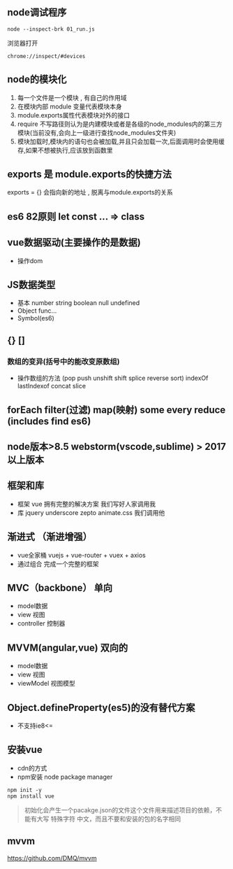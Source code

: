 ## node调试程序
```
node --inspect-brk 01_run.js
```

浏览器打开
```
chrome://inspect/#devices
```

## node的模块化

1. 每一个文件是一个模块 , 有自己的作用域
2. 在模块内部 module 变量代表模块本身
3. module.exports属性代表模块对外的接口
4. require 不写路径则认为是内建模块或者是各级的node_modules内的第三方模块(当前没有,会向上一级进行查找node_modules文件夹)
5. 模块加载时,模块内的语句也会被加载,并且只会加载一次,后面调用时会使用缓存,如果不想被执行,应该放到函数里

## exports 是 module.exports的快捷方法
exports = {} 会指向新的地址 , 脱离与module.exports的关系

## es6 82原则 let const ... => class

## vue数据驱动(主要操作的是数据)
- 操作dom

## JS数据类型
- 基本 number string boolean null undefined
- Object func...
- Symbol(es6)

## {} []
### 数组的变异(括号中的能改变原数组)
- 操作数组的方法 (pop push unshift shift  splice reverse sort) indexOf lastIndexof concat slice

## forEach filter(过滤) map(映射)  some every  reduce  (includes find es6)

## node版本>8.5 webstorm(vscode,sublime) > 2017以上版本


## 框架和库
- 框架 vue 拥有完整的解决方案 我们写好人家调用我
- 库 jquery underscore zepto animate.css
我们调用他

## 渐进式 （渐进增强）
- vue全家桶 vuejs + vue-router + vuex + axios
- 通过组合 完成一个完整的框架

## MVC（backbone） 单向
- model数据
- view 视图
- controller 控制器

## MVVM(angular,vue) 双向的
- model数据
- view 视图
- viewModel 视图模型

## Object.defineProperty(es5)的没有替代方案
- 不支持ie8<=

## 安装vue
- cdn的方式
- npm安装 node package manager
```
npm init -y
npm install vue
```
> 初始化会产生一个pacakge.json的文件这个文件用来描述项目的依赖，不能有大写 特殊字符 中文，而且不要和安装的包的名字相同

## mvvm
https://github.com/DMQ/mvvm


